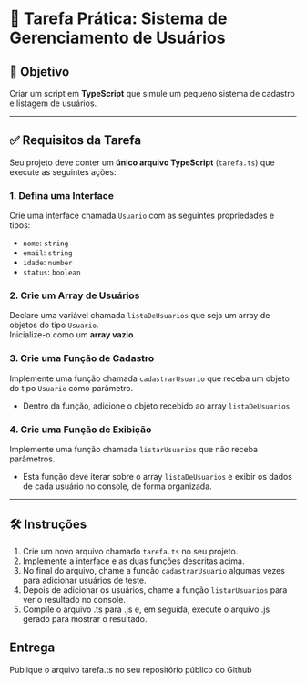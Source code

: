 # 📘 Tarefa Prática: Sistema de Gerenciamento de Usuários

## 🎯 Objetivo

Criar um script em **TypeScript** que simule um pequeno sistema de cadastro e listagem de usuários.

---

## ✅ Requisitos da Tarefa

Seu projeto deve conter um **único arquivo TypeScript** (`tarefa.ts`) que execute as seguintes ações:

### 1. Defina uma Interface

Crie uma interface chamada `Usuario` com as seguintes propriedades e tipos:

- `nome`: `string`
- `email`: `string`
- `idade`: `number`
- `status`: `boolean`

### 2. Crie um Array de Usuários

Declare uma variável chamada `listaDeUsuarios` que seja um array de objetos do tipo `Usuario`.  
Inicialize-o como um **array vazio**.

### 3. Crie uma Função de Cadastro

Implemente uma função chamada `cadastrarUsuario` que receba um objeto do tipo `Usuario` como parâmetro.

- Dentro da função, adicione o objeto recebido ao array `listaDeUsuarios`.

### 4. Crie uma Função de Exibição

Implemente uma função chamada `listarUsuarios` que não receba parâmetros.

- Esta função deve iterar sobre o array `listaDeUsuarios` e exibir os dados de cada usuário no console, de forma organizada.

---

## 🛠️ Instruções

1. Crie um novo arquivo chamado `tarefa.ts` no seu projeto.
2. Implemente a interface e as duas funções descritas acima.
3. No final do arquivo, chame a função `cadastrarUsuario` algumas vezes para adicionar usuários de teste.
4. Depois de adicionar os usuários, chame a função `listarUsuarios` para ver o resultado no console.
5. Compile o arquivo .ts para .js e, em seguida, execute o arquivo .js gerado para mostrar o resultado.

## Entrega
Publique o arquivo tarefa.ts no seu repositório público do Github
